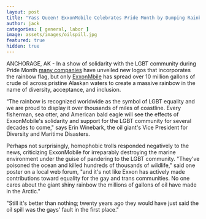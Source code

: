 ```yaml
---
layout: post
title: "Yass Queen! ExxonMobile Celebrates Pride Month by Dumping Rainbow Oil Sheen Across Arctic"
author: jack
categories: [ general, labor ]
image: assets/images/oilspill.jpg
featured: true
hidden: true
---
```


ANCHORAGE, AK - In a show of solidarity with the LGBT community during Pride Month [many companies](https://www.buzzfeed.com/jarrylee/beautiful-rainbow-brand-logos-celebrating-marriage-equality) have unveiled new logos that incorporates the rainbow flag, but only [ExxonMbile](https://finance.yahoo.com/quote/XOM) has spread over 10 million gallons of crude oil across pristine Alaskan waters to create a massive rainbow in the name of diversity, acceptance, and inclusion.

“The rainbow is recognized worldwide as the symbol of LGBT equality and we are proud to display it over thousands of miles of coastline. Every fisherman, sea otter, and American bald eagle will see the effects of ExxonMobile's solidarity and support for the LGBT community for several decades to come," says Erin Winebark, the oil giant's Vice President for Diversity and Maritime Disasters.

Perhaps not surprisingly, homophobic trolls responded negatively to the news, criticizing ExxonMobile for irreparably destroying the marine environment under the guise of pandering to the LGBT community. "They've poisoned the ocean and killed hundreds of thousands of wildlife," said one poster on a local web forum, "and it's not like Exxon has actively made contributions toward equality for the gay and trans communities. No one cares about the giant shiny rainbow the millions of gallons of oil have made in the Arctic."

"Still it's better than nothing; twenty years ago they would have just said the oil spill was the gays' fault in the first place."